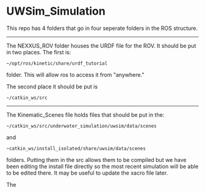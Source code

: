 # UWSim_Simulation

This repo has 4 folders that go in four seperate folders in the ROS structure. 
_________________________________________________________________________________
The NEXXUS_ROV folder houses the URDF file for the ROV. It should be put in two places. The first is:

```~/opt/ros/kinetic/share/urdf_tutorial``` 

folder. This will allow ros to access it from "anywhere."

The second place it should be put is 

```~/catkin_ws/src```
___________________________________________________________________________________
The Kinematic_Scenes file holds files that should be put in the:

```~/catkin_ws/src/underwater_simulation/uwsim/data/scenes```

and

```~catkin_ws/install_isolated/share/uwsim/data/scenes``` 

folders. Putting them in the src allows them to be compiled but we have been editing the install file directly so the most recent simulation will be able to be edited there. It may be useful to update the xacro file later. 

The
